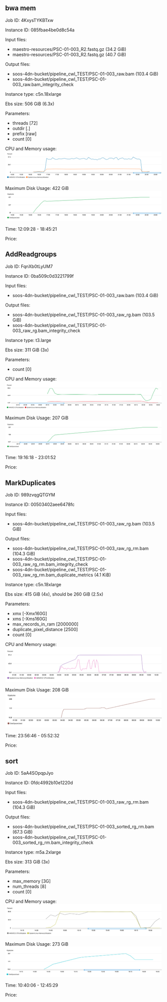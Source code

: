## bwa mem ##
Job ID: 4KxysTYKBTxw

Instance ID: 085fbae4be0d8c54a

Input files:
  - maestro-resources/PSC-01-003_R2.fastq.gz (34.2 GiB)
  - maestro-resources/PSC-01-003_R2.fastq.gz (40.7 GiB)

Output files:
  - soos-4dn-bucket/pipeline_cwl_TEST/PSC-01-003_raw.bam (103.4 GiB)
  - soos-4dn-bucket/pipeline_cwl_TEST/PSC-01-003_raw.bam_integrity_check

Instance type: c5n.18xlarge

Ebs size: 506 GiB (6.3x)

Parameters:
  - threads [72]
  - outdir [.]
  - prefix [raw]
  - count [0]

CPU and Memory usage:
![](bwa-mem_cpu_memory.png)

Maximum Disk Usage: 422 GiB
![](bwa-mem_disk.png)

Time: 12:09:28 - 18:45:21

Price:

## AddReadgroups ##
Job ID: FqnXb0tLyUM7

Instance ID: 0ba509c0d3221799f

Input files:
  - soos-4dn-bucket/pipeline_cwl_TEST/PSC-01-003_raw.bam (103.4 GiB)

Output files:
  - soos-4dn-bucket/pipeline_cwl_TEST/PSC-01-003_raw_rg.bam (103.5 GiB)
  - soos-4dn-bucket/pipeline_cwl_TEST/PSC-01-003_raw_rg.bam_integrity_check

Instance type: t3.large

Ebs size: 311 GiB (3x)

Parameters:
  - count [0]

CPU and Memory usage:
![](readgroups_cpu_memory.png)

Maximum Disk Usage: 207 GiB
![](readgroups_disk.png)

Time: 19:16:18 - 23:01:52

Price:

## MarkDuplicates ##
Job ID: 989zvqgQTGYM

Instance ID: 00503402aee6478fc

Input files:
  - soos-4dn-bucket/pipeline_cwl_TEST/PSC-01-003_raw_rg.bam (103.5 GiB)

Output files:
  - soos-4dn-bucket/pipeline_cwl_TEST/PSC-01-003_raw_rg_rm.bam (104.3 GiB)
  - soos-4dn-bucket/pipeline_cwl_TEST/PSC-01-003_raw_rg_rm.bam_integrity_check
  - soos-4dn-bucket/pipeline_cwl_TEST/PSC-01-003_raw_rg_rm.bam_duplicate_metrics (4.1 KiB)

Instance type: c5n.18xlarge

Ebs size: 415 GiB (4x), should be 260 GiB (2.5x)

Parameters:
  - xmx [-Xmx160G]
  - xms [-Xms160G]
  - max_records_in_ram [2000000]
  - duplicate_pixel_distance [2500]
  - count [0]

CPU and Memory usage:
![](dedup_cpu_memory.png)

Maximum Disk Usage: 208 GiB
![](dedup_disk.png)

Time: 23:56:46 - 05:52:32

Price:

## sort ##
Job ID: 5aA4SOpqpJyo

Instance ID: 0fdc4992b10e1220d

Input files:
  - soos-4dn-bucket/pipeline_cwl_TEST/PSC-01-003_raw_rg_rm.bam (104.3 GiB)

Output files:
  - soos-4dn-bucket/pipeline_cwl_TEST/PSC-01-003_sorted_rg_rm.bam (67.3 GiB)
  - soos-4dn-bucket/pipeline_cwl_TEST/PSC-01-003_sorted_rg_rm.bam_integrity_check

Instance type: m5a.2xlarge

Ebs size: 313 GiB (3x)

Parameters:
  - max_memory [3G]
  - num_threads [8]
  - count [0]

CPU and Memory usage:
![](sort_cpu_memory.png)

Maximum Disk Usage: 273 GiB
![](sort_disk.png)

Time: 10:40:06 - 12:45:29

Price:
